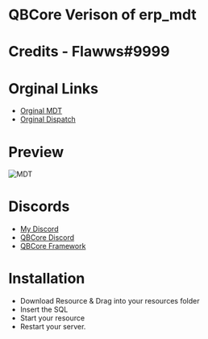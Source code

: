 # QBCore Verison of erp_mdt
# Credits - Flawws#9999


# Orginal Links
- [Orginal MDT](https://github.com/FlawwsX/erp_mdt)
- [Orginal Dispatch](https://github.com/FlawwsX/erp_dispatch)
# Preview
![MDT](https://i.imgur.com/u19sECe.png)

# Discords
* [My Discord](https://discord.gg/MeBxzrGtyY)
* [QBCore Discord](discord.gg/qbcore)
* [QBCore Framework](https://github.com/qbcore-framework)


# Installation
- Download Resource & Drag into your resources folder
- Insert the SQL
- Start your resource
- Restart your server.

